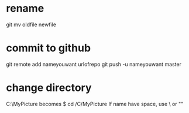 # rename
git mv oldfile newfile

# commit to github
git remote add nameyouwant urlofrepo
git push -u nameyouwant master

# change directory
C:\MyPicture becomes $ cd /C/MyPicture
If name have space, use \ or ""
